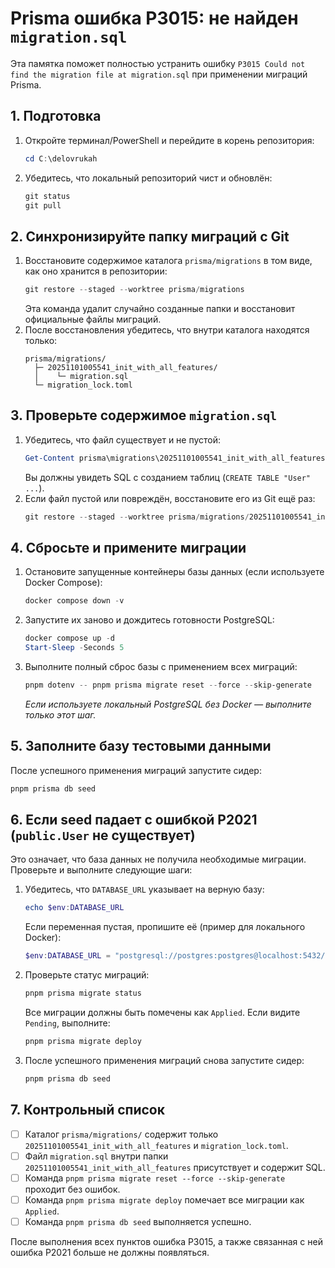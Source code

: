 # Prisma ошибка P3015: не найден `migration.sql`

Эта памятка поможет полностью устранить ошибку `P3015 Could not find the migration file at migration.sql` при применении миграций Prisma.

## 1. Подготовка
1. Откройте терминал/PowerShell и перейдите в корень репозитория:
   ```powershell
   cd C:\delovrukah
   ```
2. Убедитесь, что локальный репозиторий чист и обновлён:
   ```powershell
   git status
   git pull
   ```

## 2. Синхронизируйте папку миграций с Git
1. Восстановите содержимое каталога `prisma/migrations` в том виде, как оно хранится в репозитории:
   ```powershell
   git restore --staged --worktree prisma/migrations
   ```
   Эта команда удалит случайно созданные папки и восстановит официальные файлы миграций.
2. После восстановления убедитесь, что внутри каталога находятся только:
   ```
   prisma/migrations/
     ├─ 20251101005541_init_with_all_features/
     │    └─ migration.sql
     └─ migration_lock.toml
   ```

## 3. Проверьте содержимое `migration.sql`
1. Убедитесь, что файл существует и не пустой:
   ```powershell
   Get-Content prisma\migrations\20251101005541_init_with_all_features\migration.sql | Select-Object -First 5
   ```
   Вы должны увидеть SQL c созданием таблиц (`CREATE TABLE "User" ...`).
2. Если файл пустой или повреждён, восстановите его из Git ещё раз:
   ```powershell
   git restore --staged --worktree prisma/migrations/20251101005541_init_with_all_features/migration.sql
   ```

## 4. Сбросьте и примените миграции
1. Остановите запущенные контейнеры базы данных (если используете Docker Compose):
   ```powershell
   docker compose down -v
   ```
2. Запустите их заново и дождитесь готовности PostgreSQL:
   ```powershell
   docker compose up -d
   Start-Sleep -Seconds 5
   ```
3. Выполните полный сброс базы с применением всех миграций:
   ```powershell
   pnpm dotenv -- pnpm prisma migrate reset --force --skip-generate
   ```
   *Если используете локальный PostgreSQL без Docker — выполните только этот шаг.*

## 5. Заполните базу тестовыми данными
После успешного применения миграций запустите сидер:
```powershell
pnpm prisma db seed
```

## 6. Если seed падает с ошибкой P2021 (`public.User` не существует)
Это означает, что база данных не получила необходимые миграции. Проверьте и выполните следующие шаги:

1. Убедитесь, что `DATABASE_URL` указывает на верную базу:
   ```powershell
   echo $env:DATABASE_URL
   ```
   Если переменная пустая, пропишите её (пример для локального Docker):
   ```powershell
   $env:DATABASE_URL = "postgresql://postgres:postgres@localhost:5432/delovrukah?schema=public"
   ```
2. Проверьте статус миграций:
   ```powershell
   pnpm prisma migrate status
   ```
   Все миграции должны быть помечены как `Applied`. Если видите `Pending`, выполните:
   ```powershell
   pnpm prisma migrate deploy
   ```
3. После успешного применения миграций снова запустите сидер:
   ```powershell
   pnpm prisma db seed
   ```

## 7. Контрольный список
- [ ] Каталог `prisma/migrations/` содержит только `20251101005541_init_with_all_features` и `migration_lock.toml`.
- [ ] Файл `migration.sql` внутри папки `20251101005541_init_with_all_features` присутствует и содержит SQL.
- [ ] Команда `pnpm prisma migrate reset --force --skip-generate` проходит без ошибок.
- [ ] Команда `pnpm prisma migrate deploy` помечает все миграции как `Applied`.
- [ ] Команда `pnpm prisma db seed` выполняется успешно.

После выполнения всех пунктов ошибка P3015, а также связанная с ней ошибка P2021 больше не должны появляться.
